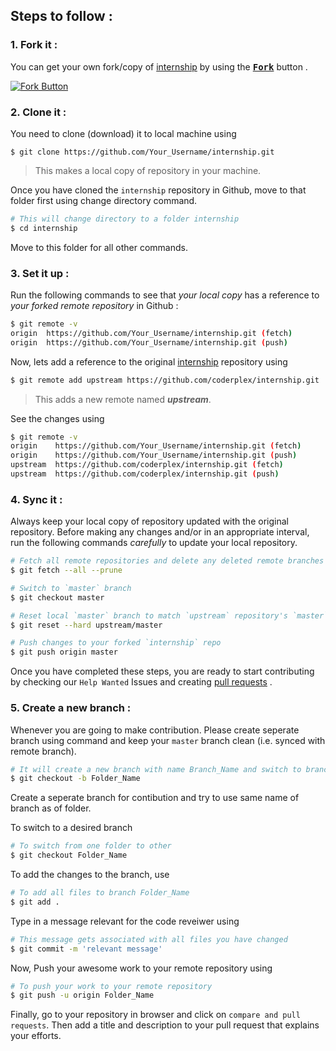 ## Steps to follow :

### 1. Fork it :

You can get your own fork/copy of [internship](https://github.com/coderplex/internship) by using the <a href="https://github.com/coderplex/internship"><kbd><b>Fork</b></kbd></a> button .

[![Fork Button](https://help.github.com/assets/images/help/repository/fork_button.jpg)](https://github.com/coderplex/internship)

### 2. Clone it :

You need to clone (download) it to local machine using

```
$ git clone https://github.com/Your_Username/internship.git 
```

> This makes a local copy of repository in your machine.

Once you have cloned the `internship` repository in Github, move to that folder first using change directory command.

```sh
# This will change directory to a folder internship
$ cd internship
```

Move to this folder for all other commands.

### 3. Set it up :

Run the following commands to see that *your local copy* has a reference to *your forked remote repository* in Github :

```sh
$ git remote -v
origin  https://github.com/Your_Username/internship.git (fetch)
origin  https://github.com/Your_Username/internship.git (push)
```

Now, lets add a reference to the original [internship](https://github.com/coderplex/internship) repository using

```sh
$ git remote add upstream https://github.com/coderplex/internship.git
```

> This adds a new remote named ***upstream***.

See the changes using

```sh
$ git remote -v
origin    https://github.com/Your_Username/internship.git (fetch)
origin    https://github.com/Your_Username/internship.git (push)
upstream  https://github.com/coderplex/internship.git (fetch)
upstream  https://github.com/coderplex/internship.git (push)
```

### 4. Sync it :

Always keep your local copy of repository updated with the original repository.
Before making any changes and/or in an appropriate interval, run the following commands *carefully* to update your local repository.

```sh
# Fetch all remote repositories and delete any deleted remote branches
$ git fetch --all --prune

# Switch to `master` branch
$ git checkout master

# Reset local `master` branch to match `upstream` repository's `master` branch
$ git reset --hard upstream/master

# Push changes to your forked `internship` repo
$ git push origin master
```

Once you have completed these steps, you are ready to start contributing by checking our `Help Wanted` Issues and creating [pull requests](https://github.com/coderplex/internship/pulls) .

### 5. Create a new branch :

Whenever you are going to make contribution. Please create seperate branch using command and keep your `master` branch clean (i.e. synced with remote branch).

```sh
# It will create a new branch with name Branch_Name and switch to branch Folder_Name
$ git checkout -b Folder_Name
```

Create a seperate branch for contibution and try to use same name of branch as of folder.

To switch to a desired branch

```sh
# To switch from one folder to other
$ git checkout Folder_Name
```

To add the changes to the branch, use

```sh
# To add all files to branch Folder_Name
$ git add .
```

Type in a message relevant for the code reveiwer using

```sh
# This message gets associated with all files you have changed
$ git commit -m 'relevant message'
```

Now, Push your awesome work to your remote repository using

```sh
# To push your work to your remote repository
$ git push -u origin Folder_Name
```

Finally, go to your repository in browser and click on `compare and pull requests`.
Then add a title and description to your pull request that explains your efforts.
